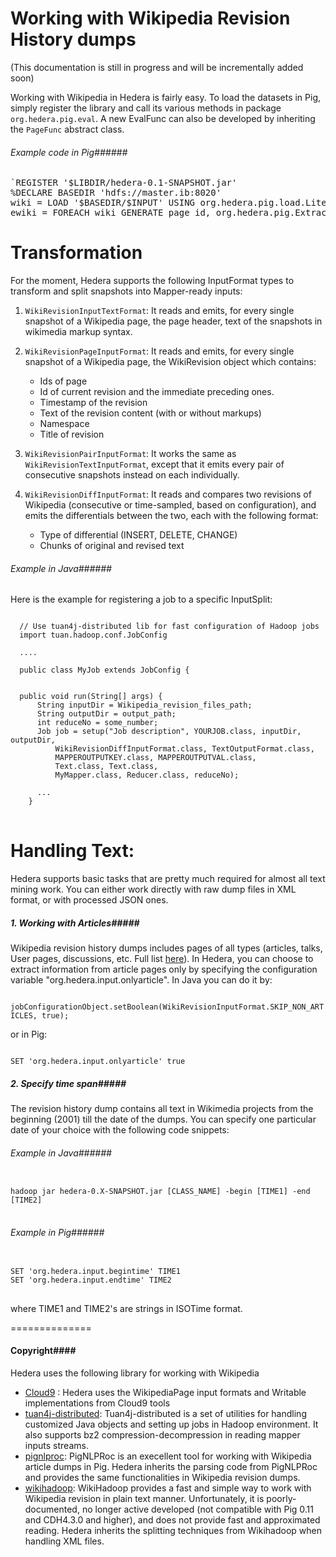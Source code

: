 Working with Wikipedia Revision History dumps
======

(This documentation is still in progress and will be incrementally added soon)

Working with Wikipedia in Hedera is fairly easy. To load the datasets in Pig, simply register the library and call its various methods in package <code>org.hedera.pig.eval</code>. A new EvalFunc can also be developed by inheriting the <code>PageFunc</code> abstract class.

###### Example code in Pig######

<pre>
`REGISTER '$LIBDIR/hedera-0.1-SNAPSHOT.jar'
%DECLARE BASEDIR 'hdfs://master.ib:8020'
wiki = LOAD '$BASEDIR/$INPUT' USING org.hedera.pig.load.LiteWikipediaLoader
ewiki = FOREACH wiki GENERATE page_id, org.hedera.pig.ExtractTemplate(page_id,page_title,text);`
</pre>


Transformation
=============

For the moment, Hedera supports the following InputFormat types to transform and split snapshots into Mapper-ready inputs:

1. `WikiRevisionInputTextFormat`: It reads and emits, for every single snapshot of a Wikipedia page, the page header, text of the snapshots in wikimedia markup syntax.

2. `WikiRevisionPageInputFormat`: It reads and emits, for every single snapshot of a Wikipedia page, the WikiRevision object which contains:
   - Ids of page
   - Id of current revision and the immediate preceding ones.
   - Timestamp of the revision
   - Text of the revision content (with or without markups)
   - Namespace
   - Title of revision

3. `WikiRevisionPairInputFormat`: It works the same as `WikiRevisionTextInputFormat`, except that it emits every pair of consecutive snapshots instead on each individually.

4. `WikiRevisionDiffInputFormat`: It reads and compares two revisions of Wikipedia (consecutive or time-sampled, based on configuration), and emits the differentials between the two, each with the following format:
   - Type of differential (INSERT, DELETE, CHANGE)
   - Chunks of original and revised text


###### Example in Java######
Here is the example for registering a job to a specific InputSplit:

<pre>
<code>
  // Use tuan4j-distributed lib for fast configuration of Hadoop jobs
  import tuan.hadoop.conf.JobConfig
  
  ....
  
  public class MyJob extends JobConfig {
    
    
  public void run(String[] args) {
      String inputDir = Wikipedia_revision_files_path;
      String outputDir = output_path;
      int reduceNo = some_number;
      Job job = setup("Job description", YOURJOB.class, inputDir, outputDir,
	      WikiRevisionDiffInputFormat.class, TextOutputFormat.class,
	      MAPPEROUTPUTKEY.class, MAPPEROUTPUTVAL.class,
	      Text.class, Text.class,
	      MyMapper.class, Reducer.class, reduceNo);
	
	  ...
	}
</code>
</pre>



Handling Text:
=============

Hedera supports basic tasks that are pretty much required for almost all text mining work. You can
either work directly with raw dump files in XML format, or with processed JSON ones.


##### 1. Working with Articles#####
Wikipedia revision history dumps includes pages of all types (articles, talks, User pages, discussions, etc. Full list [here](http://en.wikipedia.org/wiki/Wikipedia:Namespace)). In Hedera, you can choose to extract information from article pages only by specifying the configuration variable "org.hedera.input.onlyarticle". In Java you can do it by:

<code>
jobConfigurationObject.setBoolean(WikiRevisionInputFormat.SKIP_NON_ARTICLES, true);
</code>

or in Pig:

<code>
SET 'org.hedera.input.onlyarticle' true
</code>


##### 2. Specify time span#####
The revision history dump contains all text in Wikimedia projects from the beginning (2001) till the date of the dumps. You can specify one particular date of your choice with the following code snippets:

###### Example in Java######
<pre>
<code>
hadoop jar hedera-0.X-SNAPSHOT.jar [CLASS_NAME] -begin [TIME1] -end [TIME2]
</code>
</pre>


###### Example in Pig######
<pre>
<code>
SET 'org.hedera.input.begintime' TIME1
SET 'org.hedera.input.endtime' TIME2
</code>
</pre>

where TIME1 and TIME2's are strings in ISOTime format.

==============
#### Copyright####
Hedera uses the following library for working with Wikipedia

+ [Cloud9](https://github.com/antoine-tran/Cloud9) : Hedera uses the WikipediaPage input formats and Writable implementations from Cloud9 tools
+ [tuan4j-distributed](https://github.com/antoine-tran/maven-repo): Tuan4j-distributed is a set of utilities for handling customized Java objects and setting up jobs in Hadoop environment. It also supports bz2 compression-decompression in reading mapper inputs streams.
+ [pignlproc](https://github.com/ogrisel/pignlproc): PigNLPRoc is an execellent tool for working with Wikipedia article dumps in Pig. Hedera inherits the parsing code from PigNLPRoc and provides the same functionalities in Wikipedia revision dumps.
+ [wikihadoop](https://github.com/whym/wikihadoop): WikiHadoop provides a fast and simple way to work with Wikipedia revision in plain text manner. Unfortunately, it is poorly-documented, no longer active developed (not compatible with Pig 0.11 and CDH4.3.0 and higher), and does not provide fast and approximated reading. Hedera inherits the splitting techniques from Wikihadoop when handling XML files.
